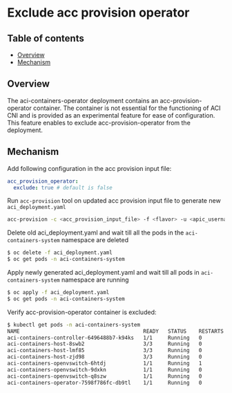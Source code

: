 # Exclude acc provision operator

## Table of contents

* [Overview](#overview)
* [Mechanism](#mechanism)

## Overview

The aci-containers-operator deployment contains an acc-provision-operator container. The container is not essential for the functioning of ACI CNI and is provided as an experimental feature for ease of configuration. This feature enables to exclude acc-provision-operator from the deployment.


## Mechanism

Add following configuration in the acc provision input file:

```yaml
acc_provision_operator:
  exclude: true # default is false
```

Run `acc-provision` tool on updated acc provision input file to generate new `aci_deployment.yaml`
```sh
acc-provision -c <acc_provision_input_file> -f <flavor> -u <apic_username> -p <apic_password> -o aci_deployment.yaml
```

Delete old aci_deployment.yaml and wait till all the pods in the `aci-containers-system` namespace are deleted
```sh
$ oc delete -f aci_deployment.yaml
$ oc get pods -n aci-containers-system
```

Apply newly generated aci_deployment.yaml and wait till all pods in `aci-containers-system` namespace are running
```sh
$ oc apply -f aci_deployment.yaml
$ oc get pods -n aci-containers-system
```

Verify acc-provision-operator container is excluded:

```sh
$ kubectl get pods -n aci-containers-system
NAME                                        READY   STATUS    RESTARTS   AGE
aci-containers-controller-6496488b7-k94ks   1/1     Running   0          10m
aci-containers-host-8swb2                   3/3     Running   0          10m
aci-containers-host-lmf85                   3/3     Running   0          10m
aci-containers-host-zjd98                   3/3     Running   0          10m
aci-containers-openvswitch-6htdj            1/1     Running   1          10m
aci-containers-openvswitch-9dxkn            1/1     Running   0          10m
aci-containers-openvswitch-q8szw            1/1     Running   0          10m
aci-containers-operator-7598f786fc-db9tl    1/1     Running   0          10m
```



